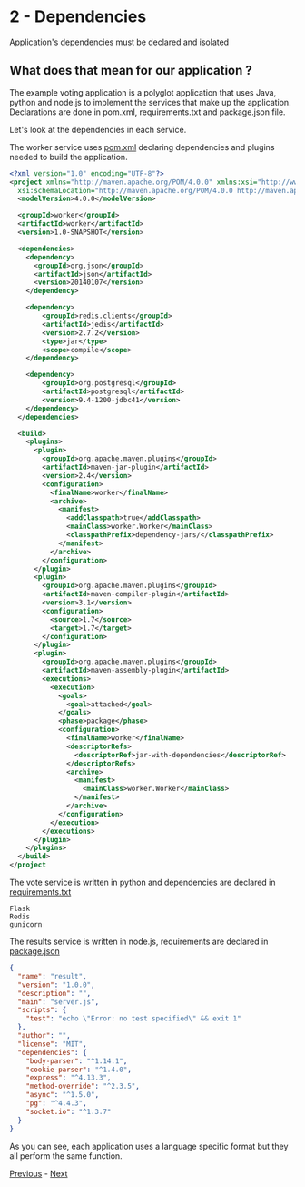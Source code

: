 # 2 - Dependencies

Application's dependencies must be declared and isolated

## What does that mean for our application ?

The example voting application is a polyglot application that uses Java, python and node.js to implement the services that make up the application. Declarations are done in pom.xml, requirements.txt and package.json file.

Let's look at the dependencies in each service.

The worker service uses [pom.xml](example-voting-app/worker/pom.xml) declaring dependencies and plugins needed to build the application.

```xml
<?xml version="1.0" encoding="UTF-8"?>
<project xmlns="http://maven.apache.org/POM/4.0.0" xmlns:xsi="http://www.w3.org/2001/XMLSchema-instance"
  xsi:schemaLocation="http://maven.apache.org/POM/4.0.0 http://maven.apache.org/xsd/maven-4.0.0.xsd">
  <modelVersion>4.0.0</modelVersion>

  <groupId>worker</groupId>
  <artifactId>worker</artifactId>
  <version>1.0-SNAPSHOT</version>

  <dependencies>
    <dependency>
      <groupId>org.json</groupId>
      <artifactId>json</artifactId>
      <version>20140107</version>
    </dependency>

    <dependency>
        <groupId>redis.clients</groupId>
        <artifactId>jedis</artifactId>
        <version>2.7.2</version>
        <type>jar</type>
        <scope>compile</scope>
    </dependency>

    <dependency>
        <groupId>org.postgresql</groupId>
        <artifactId>postgresql</artifactId>
        <version>9.4-1200-jdbc41</version>
    </dependency>
  </dependencies>

  <build>
    <plugins>
      <plugin>
        <groupId>org.apache.maven.plugins</groupId>
        <artifactId>maven-jar-plugin</artifactId>
        <version>2.4</version>
        <configuration>
          <finalName>worker</finalName>
          <archive>
            <manifest>
              <addClasspath>true</addClasspath>
              <mainClass>worker.Worker</mainClass>
              <classpathPrefix>dependency-jars/</classpathPrefix>
            </manifest>
          </archive>
        </configuration>
      </plugin>
      <plugin>
        <groupId>org.apache.maven.plugins</groupId>
        <artifactId>maven-compiler-plugin</artifactId>
        <version>3.1</version>
        <configuration>
          <source>1.7</source>
          <target>1.7</target>
        </configuration>
      </plugin>
      <plugin>
        <groupId>org.apache.maven.plugins</groupId>
        <artifactId>maven-assembly-plugin</artifactId>
        <executions>
          <execution>
            <goals>
              <goal>attached</goal>
            </goals>
            <phase>package</phase>
            <configuration>
              <finalName>worker</finalName>
              <descriptorRefs>
                <descriptorRef>jar-with-dependencies</descriptorRef>
              </descriptorRefs>
              <archive>
                <manifest>
                  <mainClass>worker.Worker</mainClass>
                </manifest>
              </archive>
            </configuration>
          </execution>
        </executions>
      </plugin>
    </plugins>
  </build>
</project
```

The vote service is written in python and dependencies are declared in [requirements.txt](example-voting-app/vote/requirements.txt)

```text
Flask
Redis
gunicorn
```

The results service is written in node.js, requirements are declared in [package.json](example-voting-app/result/package.json)

```json
{
  "name": "result",
  "version": "1.0.0",
  "description": "",
  "main": "server.js",
  "scripts": {
    "test": "echo \"Error: no test specified\" && exit 1"
  },
  "author": "",
  "license": "MIT",
  "dependencies": {
    "body-parser": "^1.14.1",
    "cookie-parser": "^1.4.0",
    "express": "^4.13.3",
    "method-override": "^2.3.5",
    "async": "^1.5.0",
    "pg": "^4.4.3",
    "socket.io": "^1.3.7"
  }
}
```

As you can see, each application uses a language specific format but they all perform the same function.

[Previous](01_codebase.md) - [Next](03_configuration.md)
